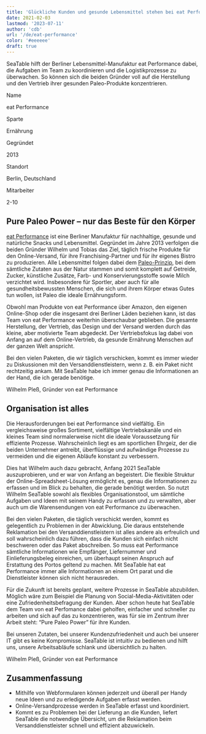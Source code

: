 ```yaml
---
title: 'Glückliche Kunden und gesunde Lebensmittel stehen bei eat Performance im Mittelpunkt - SeaTable'
date: 2021-02-03
lastmod: '2023-07-11'
author: 'cdb'
url: '/de/eat-performance'
color: '#eeeeee'
draft: true
---
```


SeaTable hilft der Berliner Lebensmittel-Manufaktur eat Performance dabei, die Aufgaben im Team zu koordinieren und die Logistikprozesse zu überwachen. So können sich die beiden Gründer voll auf die Herstellung und den Vertrieb ihrer gesunden Paleo-Produkte konzentrieren.

Name

eat Performance

Sparte

Ernährung

Gegründet

2013

Standort

Berlin, Deutschland

Mitarbeiter

2-10

## Pure Paleo Power – nur das Beste für den Körper

[eat Performance](https://eat-performance.com/) ist eine Berliner Manufaktur für nachhaltige, gesunde und natürliche Snacks und Lebensmittel. Gegründet im Jahre 2013 verfolgen die beiden Gründer Wilhelm und Tobias das Ziel, täglich frische Produkte für den Online-Versand, für ihre Franchising-Partner und für ihr eigenes Bistro zu produzieren. Alle Lebensmittel folgen dabei dem [Paleo-Prinzip](https://eat-performance.com/eat-LIFESTYLE/Vorteile-von-Paleo/), bei dem sämtliche Zutaten aus der Natur stammen und somit komplett auf Getreide, Zucker, künstliche Zusätze, Farb- und Konservierungsstoffe sowie Milch verzichtet wird. Insbesondere für Sportler, aber auch für alle gesundheitsbewussten Menschen, die sich und ihrem Körper etwas Gutes tun wollen, ist Paleo die ideale Ernährungsform.

Obwohl man Produkte von eat Performance über Amazon, den eigenen Online-Shop oder die insgesamt drei Berliner Läden beziehen kann, ist das Team von eat Performance weiterhin überschaubar geblieben. Die gesamte Herstellung, der Vertrieb, das Design und der Versand werden durch das kleine, aber motivierte Team abgedeckt. Der Vertriebsfokus lag dabei von Anfang an auf dem Online-Vertrieb, da gesunde Ernährung Menschen auf der ganzen Welt anspricht.

Bei den vielen Paketen, die wir täglich verschicken, kommt es immer wieder zu Diskussionen mit den Versanddienstleistern, wenn z. B. ein Paket nicht rechtzeitig ankam. Mit SeaTable habe ich immer genau die Informationen an der Hand, die ich gerade benötige.

Wilhelm Pleß, Gründer von eat Performance

## Organisation ist alles

Die Herausforderungen bei eat Performance sind vielfältig. Ein vergleichsweise großes Sortiment, vielfältige Vertriebskanäle und ein kleines Team sind normalerweise nicht die ideale Voraussetzung für effiziente Prozesse. Wahrscheinlich liegt es am sportlichen Ehrgeiz, der die beiden Unternehmer antreibt, überflüssige und aufwändige Prozesse zu vermeiden und die eigenen Abläufe konstant zu verbessern.

Dies hat Wilhelm auch dazu gebracht, Anfang 2021 SeaTable auszuprobieren, und er war von Anfang an begeistert. Die flexible Struktur der Online-Spreadsheet-Lösung ermöglicht es, genau die Informationen zu erfassen und im Blick zu behalten, die gerade benötigt werden. So nutzt Wilhelm SeaTable sowohl als flexibles Organisationstool, um sämtliche Aufgaben und Ideen mit seinem Handy zu erfassen und zu verwalten, aber auch um die Warensendungen von eat Performance zu überwachen.

Bei den vielen Paketen, die täglich verschickt werden, kommt es gelegentlich zu Problemen in der Abwicklung. Die daraus entstehende Reklamation bei den Versanddienstleistern ist alles andere als erfreulich und soll wahrscheinlich dazu führen, dass die Kunden sich einfach nicht beschweren oder das Paket abschreiben. So muss eat Performance sämtliche Informationen wie Empfänger, Liefernummer und Einlieferungsbeleg einreichen, um überhaupt seinen Anspruch auf Erstattung des Portos geltend zu machen. Mit SeaTable hat eat Performance immer alle Informationen an einem Ort parat und die Dienstleister können sich nicht herausreden.

Für die Zukunft ist bereits geplant, weitere Prozesse in SeaTable abzubilden. Möglich wäre zum Beispiel die Planung von Social-Media-Aktivitäten oder eine Zufriedenheitsbefragung der Kunden. Aber schon heute hat SeaTable dem Team von eat Perfomance dabei geholfen, einfacher und schneller zu arbeiten und sich auf das zu konzentrieren, was für sie im Zentrum ihrer Arbeit steht: “Pure Paleo Power” für ihre Kunden.

Bei unseren Zutaten, bei unserer Kundenzufriedenheit und auch bei unserer IT gibt es keine Kompromisse. SeaTable ist intuitiv zu bedienen und hilft uns, unsere Arbeitsabläufe schlank und übersichtlich zu halten.

Wilhelm Pleß, Gründer von eat Performance

## Zusammenfassung

- Mithilfe von Webformularen können jederzeit und überall per Handy neue Ideen und zu erledigende Aufgaben erfasst werden.
- Online-Versandprozesse werden in SeaTable erfasst und koordiniert.
- Kommt es zu Problemen bei der Lieferung an die Kunden, liefert SeaTable die notwendige Übersicht, um die Reklamation beim Versanddienstleister schnell und effizient abzuwickeln.
